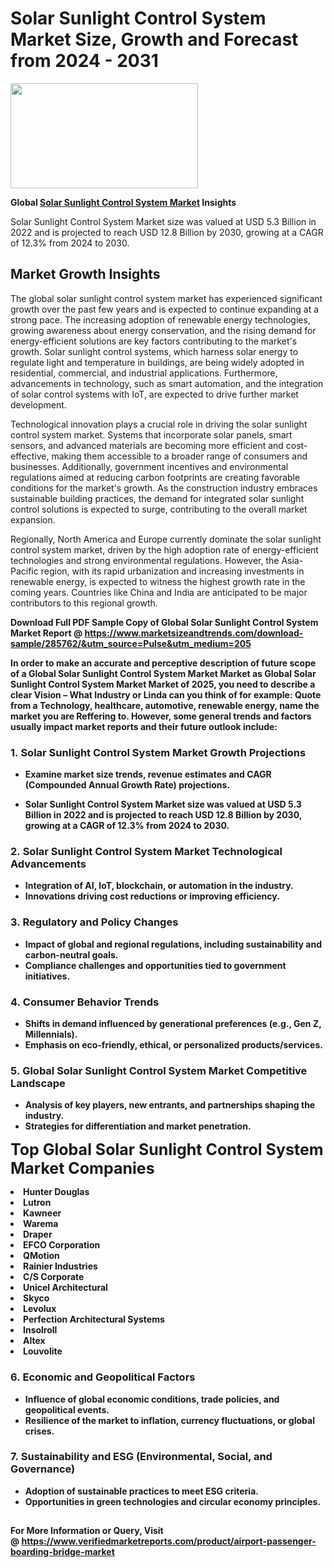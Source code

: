 <H1>Solar Sunlight Control System Market Size, Growth and Forecast from 2024 - 2031</H1><img class="aligncenter size-medium wp-image-584254" src="https://thirdeyenews.in/wp-content/uploads/2024/09/Global-Market-Research-300x168.jpeg" alt="" width="300" height="168" /><p><strong>Global&nbsp;<a href="https://www.marketsizeandtrends.com/download-sample/285762/&amp;utm_source=Pulse&amp;utm_medium=205">Solar Sunlight Control System Market</a> Insights</strong></p><p>Solar Sunlight Control System Market size was valued at USD 5.3 Billion in 2022 and is projected to reach USD 12.8 Billion by 2030, growing at a CAGR of 12.3% from 2024 to 2030.</p><p><h2>Market Growth Insights</h2> <p>The global solar sunlight control system market has experienced significant growth over the past few years and is expected to continue expanding at a strong pace. The increasing adoption of renewable energy technologies, growing awareness about energy conservation, and the rising demand for energy-efficient solutions are key factors contributing to the market's growth. Solar sunlight control systems, which harness solar energy to regulate light and temperature in buildings, are being widely adopted in residential, commercial, and industrial applications. Furthermore, advancements in technology, such as smart automation, and the integration of solar control systems with IoT, are expected to drive further market development.</p> <p><strong></strong></p> <p>Technological innovation plays a crucial role in driving the solar sunlight control system market. Systems that incorporate solar panels, smart sensors, and advanced materials are becoming more efficient and cost-effective, making them accessible to a broader range of consumers and businesses. Additionally, government incentives and environmental regulations aimed at reducing carbon footprints are creating favorable conditions for the market's growth. As the construction industry embraces sustainable building practices, the demand for integrated solar sunlight control solutions is expected to surge, contributing to the overall market expansion.</p> <p>Regionally, North America and Europe currently dominate the solar sunlight control system market, driven by the high adoption rate of energy-efficient technologies and strong environmental regulations. However, the Asia-Pacific region, with its rapid urbanization and increasing investments in renewable energy, is expected to witness the highest growth rate in the coming years. Countries like China and India are anticipated to be major contributors to this regional growth.</p> <p><strong></p><p><span class=""><strong>Download Full PDF Sample Copy of Global Solar Sunlight Control System Market Report</strong> @ <a href="https://www.marketsizeandtrends.com/download-sample/285762/&amp;utm_source=Pulse&amp;utm_medium=205" target="_blank">https://www.marketsizeandtrends.com/download-sample/285762/&amp;utm_source=Pulse&amp;utm_medium=205</a></span></p><p>In order to make an accurate and perceptive description of future scope of a Global&nbsp;Solar Sunlight Control System Market Market as Global&nbsp;Solar Sunlight Control System Market Market of 2025, you need to describe a clear Vision &ndash; What Industry or Linda can you think of for example: Quote from a Technology, healthcare, automotive, renewable energy, name the market you are Reffering to. However, some general trends and factors usually impact market reports and their future outlook include:</p><h3>1.&nbsp;<strong>Solar Sunlight Control System Market Growth Projections</strong></h3><ul><li>Examine market size trends, revenue estimates and CAGR (Compounded Annual Growth Rate) projections.</li><li><p>Solar Sunlight Control System Market size was valued at USD 5.3 Billion in 2022 and is projected to reach USD 12.8 Billion by 2030, growing at a CAGR of 12.3% from 2024 to 2030.</p></li></ul><h3>2.&nbsp;<strong>Solar Sunlight Control System Market Technological Advancements</strong></h3><ul><li>Integration of AI, IoT, blockchain, or automation in the industry.</li><li>Innovations driving cost reductions or improving efficiency.</li></ul><h3>3.&nbsp;<strong>Regulatory and Policy Changes</strong></h3><ul><li>Impact of global and regional regulations, including sustainability and carbon-neutral goals.</li><li>Compliance challenges and opportunities tied to government initiatives.</li></ul><h3>4.&nbsp;<strong>Consumer Behavior Trends</strong></h3><ul><li>Shifts in demand influenced by generational preferences (e.g., Gen Z, Millennials).</li><li>Emphasis on eco-friendly, ethical, or personalized products/services.</li></ul><h3>5.&nbsp;<strong>Global Solar Sunlight Control System Market Competitive Landscape</strong></h3><ul><li>Analysis of key players, new entrants, and partnerships shaping the industry.</li><li>Strategies for differentiation and market penetration.</li></ul><p data-pm-slice="1 1 []"><span style="color: inherit; font-family: inherit; font-size: 25px;">Top Global Solar Sunlight Control System Market Companies</span></p><div class="" data-test-id=""><p><li>Hunter Douglas</li><li> Lutron</li><li> Kawneer</li><li> Warema</li><li> Draper</li><li> EFCO Corporation</li><li> QMotion</li><li> Rainier Industries</li><li> C/S Corporate</li><li> Unicel Architectural</li><li> Skyco</li><li> Levolux</li><li> Perfection Architectural Systems</li><li> Insolroll</li><li> Altex</li><li> Louvolite</li></p></div><h3>6.&nbsp;<strong>Economic and Geopolitical Factors</strong></h3><ul><li>Influence of global economic conditions, trade policies, and geopolitical events.</li><li>Resilience of the market to inflation, currency fluctuations, or global crises.</li></ul><h3>7.&nbsp;<strong>Sustainability and ESG (Environmental, Social, and Governance)</strong></h3><ul><li>Adoption of sustainable practices to meet ESG criteria.</li><li>Opportunities in green technologies and circular economy principles.</li></ul><h2><strong style="font-size: 14px;">For More Information or Query, Visit @&nbsp;</strong><a style="background-color: #ffffff; font-size: 14px;" href="https://www.marketsizeandtrends.com/report/solar-sunlight-control-system-market/" target="_blank">https://www.verifiedmarketreports.com/product/airport-passenger-boarding-bridge-market</a></h2>
